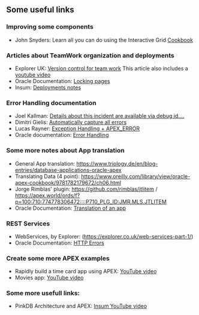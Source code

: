 ## Some useful links
### Improving some components
- John Snyders: Learn all you can do using the Interactive Grid [Cookbook](https://hardlikesoftware.com/weblog/2019/11/04/apex-ig-cookbook-update-for-19-2/)

### Articles about TeamWork organization and deployments
- Explorer UK: [Version control for team work](https://explorer.co.uk/apex-version-control-team-working/) This article also includes a [youtube video](https://youtu.be/vVLi1HFzuiI) 
- Oracle Documentation: [Locking pages](https://docs.oracle.com/html/E39147_04/bldapp005.htm)
- Insum: [Deployments notes](https://insum.ca/oracle-apex-deployments-youre-doing-it-wrong)

### Error Handling documentation
- Joel Kallman: [Details about this incident are available via debug id....](https://joelkallman.blogspot.com/2017/01/details-about-this-incident-are.html)
- Dimitri Gielis: [Automatically capture all errors](http://dgielis.blogspot.com/2018/06/automatically-capture-all-errors-and.html)
- Lucas Rayner: [Exception Handling + APEX_ERROR](https://www.lrayner.com/post/exception-handling-apex_error-oracle-apex-19-1)
- Oracle documentation: [Error Handling](https://docs.oracle.com/database/apex-5.1/AEAPI/Example-of-an-Error-Handling-Function.htm#AEAPI2216)

### Some more notes about App translation
- General App translation: https://www.triology.de/en/blog-entries/database-applications-oracle-apex
- Translating Data (4 point): https://www.oreilly.com/library/view/oracle-apex-cookbook/9781782179672/ch06.html
- Jorge Rimblas' plugin: https://github.com/rimblas/jtlitem / https://apex.world/ords/f?p=100:710:774778306472::::P710_PLG_ID:JMR.MLS.JTLITEM
- Oracle Documentation: [Translation of an app](https://docs.oracle.com/database/121/HTMDB/global_process.htm#HTMDB14003)

### REST Services
- WebServices, by Explorer: (https://explorer.co.uk/web-services-part-1/)
- Oracle Documentation: [HTTP Errors](https://docs.oracle.com/en/cloud/iaas/messaging-cloud/csmes/rest-api-http-status-codes-and-error-messages-reference.html#GUID-F3506024-AF35-4020-98B7-AAEC6C2AC73F)

### Create some more APEX examples
- Rapidly build a time card app using APEX: [YouTube video](https://youtu.be/gvRzsfG2OWc)
- Movies app: [YouTube video](https://youtu.be/VlYa5xkF_kE)

### Some more usefull links:
- PinkDB Architecture and APEX: [Insum YouTube video](https://youtu.be/v2keRdIODnk)